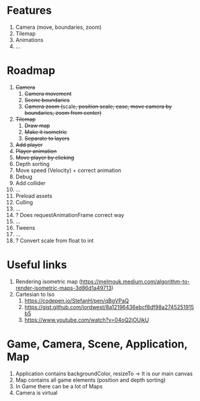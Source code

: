 # Features

1. Camera (move, boundaries, zoom)
1. Tilemap
1. Animations
1. ...

# Roadmap

1. ~~Camera~~
    1. ~~Camera movement~~
    1. ~~Scene boundaries~~
    1. ~~Camera zoom (~~scale~~, ~~position scale~~, ~~ease~~, move camera by boundaries, zoom from center)~~
1. ~~Tilemap~~
    1. ~~Draw map~~
    1. ~~Make it isometric~~
    1. ~~Separate to layers~~
1. ~~Add player~~
1. ~~Player animation~~
1. ~~Move player by clicking~~
1. Depth sorting
1. Move speed (Velocity) + correct animation
1. Debug
1. Add collider
1. ...
1. Preload assets
1. Culling
1. ...
1. ? Does requestAnimationFrame correct way
1. ...
1. Tweens
1. ...
1. ? Convert scale from float to int

# Useful links

1. Rendering isometric map (https://melmouk.medium.com/algorithm-to-render-isometric-maps-3d86d1a49713)
1. Cartesian to Iso
    1. https://codepen.io/StefanH/pen/qBgVPaQ
    1. https://gist.github.com/jordwest/8a12196436ebcf8df98a2745251915b5
    1. https://www.youtube.com/watch?v=04oQ2jOUjkU

# Game, Camera, Scene, Application, Map

1. Application contains backgroundColor, resizeTo -> It is our main canvas
1. Map contains all game elements (position and depth sorting)
1. In Game there can be a lot of Maps
1. Camera is virtual
